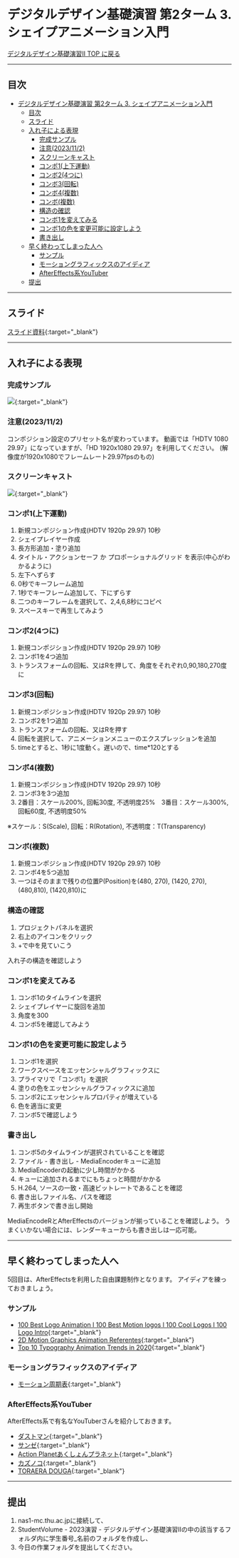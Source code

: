 # デジタルデザイン基礎演習 第2ターム 3. シェイプアニメーション入門

[デジタルデザイン基礎演習II TOP に戻る](./index.md)

---
## 目次

- [デジタルデザイン基礎演習 第2ターム 3. シェイプアニメーション入門](#デジタルデザイン基礎演習-第2ターム-3-シェイプアニメーション入門)
  - [目次](#目次)
  - [スライド](#スライド)
  - [入れ子による表現](#入れ子による表現)
    - [完成サンプル](#完成サンプル)
    - [注意(2023/11/2)](#注意2023112)
    - [スクリーンキャスト](#スクリーンキャスト)
    - [コンポ1(上下運動)](#コンポ1上下運動)
    - [コンボ2(4つに)](#コンボ24つに)
    - [コンボ3(回転)](#コンボ3回転)
    - [コンボ4(複数)](#コンボ4複数)
    - [コンボ(複数)](#コンボ複数)
    - [構造の確認](#構造の確認)
    - [コンボ1を変えてみる](#コンボ1を変えてみる)
    - [コンボ1の色を変更可能に設定しよう](#コンボ1の色を変更可能に設定しよう)
    - [書き出し](#書き出し)
  - [早く終わってしまった人へ](#早く終わってしまった人へ)
    - [サンプル](#サンプル)
    - [モーショングラフィックスのアイディア](#モーショングラフィックスのアイディア)
    - [AfterEffects系YouTuber](#aftereffects系youtuber)
  - [提出](#提出)

---

## スライド

[スライド資料](./dd2_03slide.pdf){:target="_blank"}

---
## 入れ子による表現
### 完成サンプル
[![](https://img.youtube.com/vi/smW_GG4QiXg/0.jpg)](https://www.youtube.com/watch?v=smW_GG4QiXg){:target="_blank"}

### 注意(2023/11/2)
コンポジション設定のプリセット名が変わっています。
動画では「HDTV 1080 29.97」になっていますが、「HD 1920x1080 29.97」を利用してください。
(解像度が1920x1080でフレームレート29.97fpsのもの)

### スクリーンキャスト
[![](https://img.youtube.com/vi/WsQz4nXeZUc/0.jpg)](https://www.youtube.com/watch?v=WsQz4nXeZUc){:target="_blank"}


### コンポ1(上下運動)
1. 新規コンポジション作成(HDTV 1920p 29.97) 10秒
2. シェイプレイヤー作成
3. 長方形追加・塗り追加
4. タイトル・アクションセーフ か プロポーショナルグリッド を表示(中心がわかるように)
5. 左下へずらす
6. 0秒でキーフレーム追加
7. 1秒でキーフレーム追加して、下にずらす
8. 二つのキーフレームを選択して、2,4,6,8秒にコピペ
9. スペースキーで再生してみよう

### コンボ2(4つに)
1. 新規コンポジション作成(HDTV 1920p 29.97) 10秒
2. コンボ1を4つ追加
3. トランスフォームの回転、又はRを押して、角度をそれぞれ0,90,180,270度に

### コンボ3(回転)
1. 新規コンポジション作成(HDTV 1920p 29.97) 10秒
2. コンボ2を1つ追加
3. トランスフォームの回転、又はRを押す
4. 回転を選択して、アニメーションメニューのエクスプレッションを追加
5. timeとすると、1秒に1度動く。遅いので、time*120とする

### コンボ4(複数)
1. 新規コンポジション作成(HDTV 1920p 29.97) 10秒
2. コンボ3を3つ追加
3. 2番目：スケール200%, 回転30度, 不透明度25%　3番目：スケール300%, 回転60度, 不透明度50%

※スケール：S(Scale), 回転：R(Rotation), 不透明度：T(Transparency)

### コンボ(複数)
1. 新規コンポジション作成(HDTV 1920p 29.97) 10秒
2. コンボ4を5つ追加
3. 一つはそのままで残りの位置P(Position)を(480, 270), (1420, 270), (480,810), (1420,810)に


### 構造の確認
1. プロジェクトパネルを選択
2. 右上のアイコンをクリック
3. +で中を見ていこう

入れ子の構造を確認しよう

### コンボ1を変えてみる
1. コンボ1のタイムラインを選択
2. シェイプレイヤーに旋回を追加
3. 角度を300
4. コンボ5を確認してみよう

### コンボ1の色を変更可能に設定しよう
1. コンボ1を選択
2. ワークスペースをエッセンシャルグラフィックスに
3. プライマリで「コンボ1」を選択
4. 塗りの色をエッセンシャルグラフィックスに追加
5. コンボ2にエッセンシャルプロパティが増えている
6. 色を適当に変更
7. コンボ5で確認しよう

### 書き出し
1. コンボ5のタイムラインが選択されていることを確認
2. ファイル - 書き出し - MediaEncoderキューに追加
3. MediaEncoderの起動に少し時間がかかる
4. キューに追加されるまでにもちょっと時間がかかる
5. H.264, ソースの一致・高速ビットレートであることを確認
6. 書き出しファイル名、パスを確認
7. 再生ボタンで書き出し開始

MediaEncodeRとAfterEffectsのバージョンが揃っていることを確認しよう。
うまくいかない場合には、レンダーキューからも書き出しは一応可能。

<!--
---
## 3Dの表現
### 完成サンプル
[![](https://img.youtube.com/vi/xSj2g92nl2s/0.jpg)](https://www.youtube.com/watch?v=xSj2g92nl2s){:target="_blank"}

### 準備　作業用フォルダを準備しよう
[![](https://img.youtube.com/vi/tN9S1EPZJbA/0.jpg)](https://www.youtube.com/watch?v=tN9S1EPZJbA){:target="_blank"}

### 3次元空間を作る準備
[![](https://img.youtube.com/vi/4lXGKF6FUHA/0.jpg)](https://www.youtube.com/watch?v=4lXGKF6FUHA){:target="_blank"}

### いろいろな方向から見てみよう
AfterEffects2020以降、統合カメラツールがなくなってる(0:33)

その代わり、カメラツールが3種類に別れています

[Aeの統合カメラツールが無くなった？！](https://note.com/crecochan/n/n43ef673c74cd){:target="_blank"}

[![](https://img.youtube.com/vi/LDOwt8zbxVU/0.jpg)](https://www.youtube.com/watch?v=LDOwt8zbxVU){:target="_blank"}

### 3Dカメラ
訂正：フォーカス距離と焦点距離は別もの。焦点距離は、レンズの中心点からイメージセンサーまでの距離。

被写界深度をオンにしないとボケません

![](img/dd2_03_camera.png)

[![](https://img.youtube.com/vi/DGlPxVMOQxw/0.jpg)](https://www.youtube.com/watch?v=DGlPxVMOQxw){:target="_blank"}

### プリコンポーズから仕上げ
ネスト化(入れ子)はプリコンポーズという機能でも利用できます。

[![](https://img.youtube.com/vi/jBGwAkt7Hzs/0.jpg)](https://www.youtube.com/watch?v=jBGwAkt7Hzs){:target="_blank"}

### 書き出し
[![](https://img.youtube.com/vi/EB9vpgaivOI/0.jpg)](https://www.youtube.com/watch?v=EB9vpgaivOI){:target="_blank"}
-->

---
## 早く終わってしまった人へ
5回目は、AfterEffectsを利用した自由課題制作となります。
アイディアを練っておきましょう。

### サンプル
- [100 Best Logo Animation l 100 Best Motion logos l 100 Cool Logos l 100 Logo Intro](https://www.youtube.com/watch?v=m-osco-Xuqs){:target="_blank"}
- [2D Motion Graphics Animation Referentes](https://www.youtube.com/watch?v=UH76-7CsOa4&list=PLqmEWnA8-0blfI7woK7aBVy8bTmCRtIKn){:target="_blank"}
- [Top 10 Typography Animation Trends in 2020](https://www.youtube.com/watch?v=xoTp1tFBat0){:target="_blank"}

### モーショングラフィックスのアイディア
- [モーション周期表](http://foxcodex.html.xdomain.jp/index.html){:target="_blank"}

### AfterEffects系YouTuber
AfterEffects系で有名なYouTuberさんを紹介しておきます。
- [ダストマン](https://www.youtube.com/c/%E3%83%80%E3%82%B9%E3%83%88%E3%83%9E%E3%83%B3Tips){:target="_blank"}
- [サンゼ](https://www.youtube.com/c/sanze-studio){:target="_blank"}
- [Action Planetあくしょんプラネット](https://www.youtube.com/c/%E3%81%82%E3%81%8F%E3%81%97%E3%82%87%E3%82%93%E3%83%97%E3%83%A9%E3%83%8D%E3%83%83%E3%83%88ActionPlanet){:target="_blank"}
- [カズノコ](https://www.youtube.com/c/%E3%82%AB%E3%82%BA%E3%83%8E%E3%82%B3){:target="_blank"}
- [TORAERA DOUGA](https://www.youtube.com/c/TORAERADOUGA){:target="_blank"}




---
## 提出

1. nas1-mc.thu.ac.jpに接続して、
2. StudentVolume - 2023演習 - デジタルデザイン基礎演習IIの中の該当するフォルダ内に学生番号_名前のフォルダを作成し、
3. 今日の作業フォルダを提出してください。



